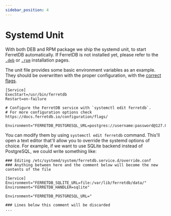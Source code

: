 ```yaml
---
sidebar_position: 4
---
```


# Systemd Unit

With both DEB and RPM package we ship the systemd unit, to start FerretDB automatically.
If FerretDB is not installed yet, please refer to the [`.deb`](https://docs.ferretdb.io/quickstart-guide/deb/) or [`.rpm`](https://docs.ferretdb.io/quickstart-guide/rpm/) installation pages.

The unit file provides some basic environment variables as an example.
They should be overwritten with the proper configuration, with the [correct flags](../configuration/flags.md).

```systemd
[Service]
ExecStart=/usr/bin/ferretdb
Restart=on-failure

# Configure the FerretDB service with `systemctl edit ferretdb`.
# For more configuration options check https://docs.ferretdb.io/configuration/flags/

Environment="FERRETDB_POSTGRESQL_URL=postgres://username:password@127.0.0.1:5432/ferretdb"
```

You can modify them by using `systemctl edit ferretdb` command.
This'll open a text editor that'll allow you to override the systemd options of choice.
For example, if we want to use SQLite backend instead of PostgreSQL, we could write something like:

```systemd
### Editing /etc/systemd/system/ferretdb.service.d/override.conf
### Anything between here and the comment below will become the new contents of the file

[Service]
Environment="FERRETDB_SQLITE_URL=file:/var/lib/ferretdb/data/"
Environment="FERRETDB_HANDLER=sqlite"

Environment="FERRETDB_POSTGRESQL_URL="

### Lines below this comment will be discarded
...
```
